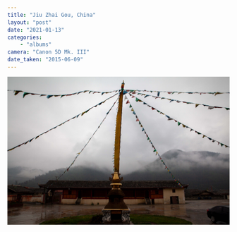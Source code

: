 ```yaml
---
title: "Jiu Zhai Gou, China"
layout: "post" 
date: "2021-01-13"
categories: 
    - "albums"
camera: "Canon 5D Mk. III"
date_taken: "2015-06-09"
---
```


![jiuzhaigou](/images/jiuzhaigou.jpg)